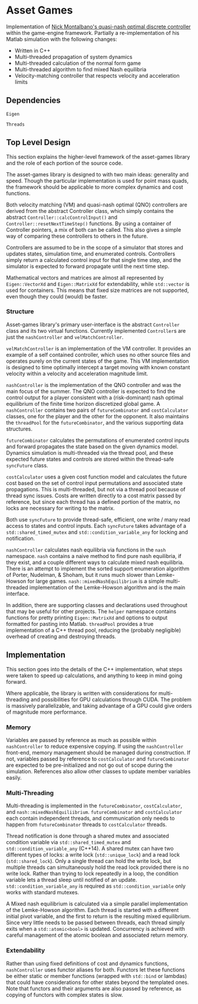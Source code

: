 # Asset Games

Implementation of [Nick Montalbano's quasi-nash optimal discrete controller][1] within the game-engine framework. Partially a re-implementation of his Matlab simulation with the following changes:

* Written in C++
* Multi-threaded propagation of system dynamics
* Multi-threaded calculation of the normal form game
* Multi-threaded algorithm to find mixed Nash equilibria
* Velocity-matching controller that respects velocity and acceleration limits


## Dependencies

`Eigen`

`Threads`


## Top Level Design

This section explains the higher-level framework of the asset-games library and the role of each portion of the source code.

The asset-games library is designed to with two main ideas: generality and speed. Though the particular implementation is used for point mass quads, the framework should be applicable to more complex dynamics and cost functions. 

Both velocity matching (VM) and quasi-nash optimal (QNO) controllers are derived from the abstract Controller class, which simply contains the abstract `Controller::calcControlInput()` and `Controller::resetNextTimeStep()` functions. By using a container of Controller pointers, a mix of both can be called. This also gives a simple way of comparing these controllers to others in the future. 

Controllers are assumed to be in the scope of a simulator that stores and updates states, simulation time, and enumerated controls. Controllers simply return a calculated control input for that single time step, and the simulator is expected to forward propagate until the next time step. 

Mathematical vectors and matrices are almost all represented by `Eigen::VectorXd` and `Eigen::MatrixXd` for extendability, while `std::vector` is used for containers. This means that fixed size matrices are not supported, even though they could (would) be faster.  


### Structure

Asset-games library's primary user-interface is the abstract `Controller` class and its two virtual functions. Currently implemented `Controller`s are just the `nashController` and `velMatchController`. 

`velMatchController` is an implementation of the VM controller. It provides an example of a self contained controller, which uses no other source files and operates purely on the current states of the game. This VM implementation is designed to time optimally intercept a target moving with known constant velocity within a velocity and acceleration magnitude limit.

`nashController` is the implementation of the QNO controller and was the main focus of the summer. The QNO controller is expected to find the control output for a player consistent with a (risk-dominant) nash optimal equilibrium of the finite time horizon discretized global game. 
A `nashController` contains two pairs of `futureCombinator` and `costCalculator` classes, one for the player and the other for the opponent. It also maintains the `threadPool` for the `futureCombinator`, and the various supporting data structures. 

`futureCombinator` calculates the permutations of enumerated control inputs and forward propagates the state based on the given dynamics model. Dynamics simulation is multi-threaded via the thread pool, and these expected future states and controls are stored within the thread-safe `syncFuture` class.

`costCalculator` uses a given cost function model and calculates the future cost based on the set of control input permutations and associated state propagations. This is multi-threaded, but not via a thread pool because of thread sync issues. Costs are written directly to a cost matrix passed by reference, but since each thread has a defined portion of the matrix, no locks are necessary for writing to the matrix. 

Both use `syncFuture` to provide thread-safe, efficient, one write / many read access to states and control inputs. Each `syncFuture` takes advantage of a `std::shared_timed_mutex` and `std::condition_variable_any` for locking and notification. 

`nashController` calculates nash equilibria via functions in the `nash` namespace. `nash` contains a naive method to find pure nash equilibria, if they exist, and a couple different ways to calculate mixed nash equilibria. There is an attempt to implement the sorted support enumeration algorithm of Porter, Nudelman, & Shoham, but it runs much slower than Lemke-Howson for large games. `nash::mixedNashEquilibrium` is a simple multi-threaded implementation of the Lemke-Howson algorithm and is the main interface. 

In addition, there are supporting classes and declarations used throughout that may be useful for other projects. The `helper` namespace contains functions for pretty printing `Eigen::MatrixXd` and options to output formatted for pasting into Matlab. `threadPool` provides a true implementation of a C++ thread pool, reducing the (probably negligible) overhead of creating and destroying threads.


## Implementation

This section goes into the details of the C++ implementation, what steps were taken to speed up calculations, and anything to keep in mind going forward.

Where applicable, the library is written with considerations for multi-threading and possibilities for GPU calculations through CUDA. The problem is massively parallelizable, and taking advantage of a GPU could give orders of magnitude more performance. 


### Memory

Variables are passed by reference as much as possible within `nashController` to reduce expensive copying. If using the `nashController` front-end, memory management should be managed during construction. If not, variables passed by reference to `costCalculator` and `futureCombinator` are expected to be pre-initialized and not go out of scope during the simulation. References also allow other classes to update member variables easily.

### Multi-Threading

Multi-threading is implemented in the `futureCombinator`, `costCalculator`, and `nash::mixedNashEquiliibrium`. `futureCombinator` and `costCalculator` each contain independent threads, and communication only needs to happen from `futureCombinator` threads to `costCalculator` threads.

Thread notification is done through a shared mutex and associated condition variable via `std::shared_timed_mutex` and `std::condition_variable_any` (C++14). A shared mutex can have two different types of locks: a write lock (`std::unique_lock`) and a read lock (`std::shared_lock`). Only a single thread can hold the write lock, but multiple threads can simultaneously hold the read lock provided there is no write lock. Rather than trying to lock repeatedly in a loop, the condition variable lets a thread sleep until notified of an update. `std::condition_variable_any` is required as `std::condition_variable` only works with standard mutexes.

A Mixed nash equilibrium is calculated via a simple parallel implementation of the Lemke-Howson algorithm. Each thread is started with a different initial pivot variable, and the first to return is the resulting mixed equilibrium. Since very little needs to be passed between threads, each thread simply exits when a `std::atomic<bool>` is updated. Concurrency is achieved with careful management of the atomic boolean and associated  return memory. 

### Extendability

Rather than using fixed definitions of cost and dynamics functions, `nashController` uses functor aliases for both. Functors let these functions be either static or member functions (wrapped with `std::bind` or lambdas) that could have considerations for other states beyond the templated ones. Note that functors and their arguments are also passed by reference, as copying of functors with complex states is slow.

[1]: https://gitlab.com/radionavlab/papers/pursuit-evasion-stochastic

